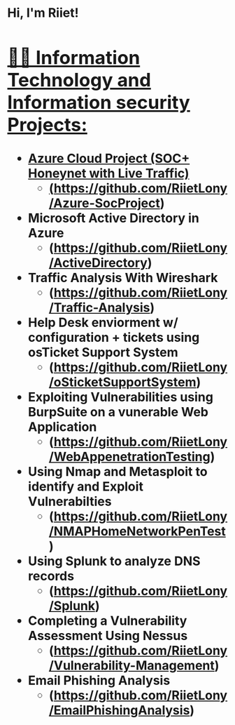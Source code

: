 
<h1>Hi, I'm Riiet!  <a href="(https://www.linkedin.com/in/riiet-lony-951a9716a/)/">

<h2>👨‍💻 Information Technology and Information security Projects:</h2>

- <b>Azure Cloud Project (SOC+ Honeynet with Live Traffic) </b>
  - (https://github.com/RiietLony/Azure-SocProject)
- <b>Microsoft Active Directory in Azure</b>
  - (https://github.com/RiietLony/ActiveDirectory)
- <b>Traffic Analysis With Wireshark</b>
  -  (https://github.com/RiietLony/Traffic-Analysis)
- <b>Help Desk enviorment w/ configuration + tickets using osTicket Support System</b>
  - (https://github.com/RiietLony/oSticketSupportSystem)
- <b>Exploiting Vulnerabilities using BurpSuite on a vunerable Web Application</b>
     - (https://github.com/RiietLony/WebAppenetrationTesting)
- <b>Using Nmap and Metasploit to identify and Exploit Vulnerabilties</b>
     - (https://github.com/RiietLony/NMAPHomeNetworkPenTest)
-  <b>Using Splunk to analyze DNS records  </b>
     - (https://github.com/RiietLony/Splunk)
- <b> Completing a Vulnerability Assessment Using Nessus  </b>
     - (https://github.com/RiietLony/Vulnerability-Management)
- <b> Email Phishing Analysis </b>
     - (https://github.com/RiietLony/EmailPhishingAnalysis)


  

